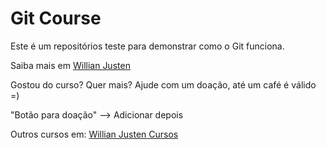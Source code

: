 # Git Course

Este é um repositórios teste para demonstrar como o Git funciona.

Saiba mais em [Willian Justen](http://willianjusten.com.br)

Gostou do curso? Quer mais? Ajude com um doação, até um café é válido =)

"Botão para doação" --> Adicionar depois

Outros cursos em: [Willian Justen Cursos](http://willianjusten.techable.com)
